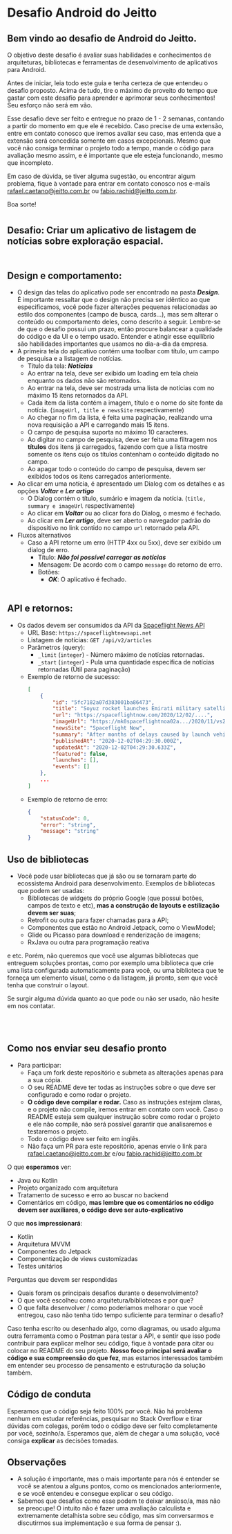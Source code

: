 # Desafio Android do Jeitto

## Bem vindo ao desafio de Android do Jeitto.
O objetivo deste desafio é avaliar suas habilidades e conhecimentos de arquiteturas, bibliotecas e ferramentas de desenvolvimento de aplicativos para Android.

Antes de iniciar, leia todo este guia e tenha certeza de que entendeu o desafio proposto. Acima de tudo, tire o máximo de proveito do tempo que gastar com este desafio para aprender e aprimorar seus conhecimentos! Seu esforço não será em vão.

Esse desafio deve ser feito e entregue no prazo de 1 - 2 semanas, contando a partir do momento em que ele é recebido. Caso precise de uma extensão, entre em contato conosco que iremos avaliar seu caso, mas entenda que a extensão será concedida somente em casos excepcionais. Mesmo que você não consiga terminar o projeto todo a tempo, mande o código para avaliação mesmo assim, e é importante que ele esteja funcionando, mesmo que incompleto.

Em caso de dúvida, se tiver alguma sugestão, ou encontrar algum problema, fique à vontade para entrar em contato conosco nos e-mails rafael.caetano@jeitto.com.br ou fabio.rachid@jeitto.com.br.

Boa sorte!

#
## Desafio: Criar um aplicativo de listagem de notícias sobre exploração espacial.<br><br>

## **Design e comportamento:**<br>

- O design das telas do aplicativo pode ser encontrado na pasta ___Design___. É importante ressaltar que o design não precisa ser idêntico ao que especificamos, você pode fazer alterações pequenas relacionadas ao estilo dos componentes (campo de busca, cards...), mas sem alterar o conteúdo ou comportamento deles, como descrito a seguir. Lembre-se de que o desafio possui um prazo, então procure balancear a qualidade do código e da UI e o tempo usado. Entender e atingir esse equilíbrio são habilidades importantes que usamos no dia-a-dia da empresa.
- A primeira tela do aplicativo contém uma toolbar com título, um campo de pesquisa e a listagem de notícias.
    - Título da tela: ___Notícias___
    - Ao entrar na tela, deve ser exibido um loading em tela cheia enquanto os dados não são retornados.
    - Ao entrar na tela, deve ser mostrada uma lista de notícias com no máximo 15 itens retornados da API.
    - Cada item da lista contém a imagem, título e o nome do site fonte da notícia. (`imageUrl, title e newsSite` respectivamente)
    - Ao chegar no fim da lista, é feita uma paginação, realizando uma nova requisição a API e carregando mais 15 itens.
    - O campo de pesquisa suporta no máximo 10 caracteres.
    - Ao digitar no campo de pesquisa, deve ser feita uma filtragem nos **títulos** dos itens já carregados, fazendo com que a lista mostre somente os itens cujo os títulos contenham o conteúdo digitado no campo.
    - Ao apagar todo o conteúdo do campo de pesquisa, devem ser exibidos todos os itens carregados anteriormente.
- Ao clicar em uma notícia, é apresentado um Dialog com os detalhes e as opções ___Voltar___ e ___Ler artigo___
    - O Dialog contém o título, sumário e imagem da notícia. (`title, summary e imageUrl` respectivamente)
    - Ao clicar em ___Voltar___ ou ao clicar fora do Dialog, o mesmo é fechado.
    - Ao clicar em ___Ler artigo___, deve ser aberto o navegador padrão do dispositivo no link contido no campo `url` retornado pela API.
- Fluxos alternativos
    - Caso a API retorne um erro (HTTP 4xx ou 5xx), deve ser exibido um dialog de erro.
        - Título: ___Não foi possível carregar as notícias___
        - Mensagem: De acordo com o campo `message` do retorno de erro.
        - Botões:
            - ___OK___: O aplicativo é fechado.
<br><br>

## **API e retornos**:<br>

- Os dados devem ser consumidos da API da [Spaceflight News API](https://www.spaceflightnewsapi.net/)
    - URL Base: `https://spaceflightnewsapi.net`
    - Listagem de notícias: `GET /api/v2/articles`
    - Parâmetros (query): 
        - `_limit` (`integer`) - Número máximo de notícias retornadas.
        - `_start` (`integer`) - Pula uma quantidade específica de notícias retornadas (Útil para paginação)
    - Exemplo de retorno de sucesso:
        ```JSON
        [
            {
                "id": "5fc7182a07d383001ba86473",
                "title": "Soyuz rocket launches Emirati military satellite after lengthy delay",
                "url": "https://spaceflightnow.com/2020/12/02/....",
                "imageUrl": "https://mk0spaceflightnoa02a.../2020/11/vs24_quick1.jpg",
                "newsSite": "Spaceflight Now",
                "summary": "After months of delays caused by launch vehicle issues and the coronavirus...",
                "publishedAt": "2020-12-02T04:29:30.000Z",
                "updatedAt": "2020-12-02T04:29:30.633Z",
                "featured": false,
                "launches": [],
                "events": []
            },
            ...
        ]
        ```
    - Exemplo de retorno de erro:
        ```JSON
        {
            "statusCode": 0,
            "error": "string",
            "message": "string"
        }
        ```

## **Uso de bibliotecas**

- Você pode usar bibliotecas que já são ou se tornaram parte do ecossistema Android para desenvolvimento. Exemplos de bibliotecas que podem ser usadas:
   - Bibliotecas de widgets do próprio Google (que possui botões, campos de texto e etc), **mas a construção de layouts e estilização devem ser suas**;
   - Retrofit ou outra para fazer chamadas para a API;
   - Componentes que estão no Android Jetpack, como o ViewModel;
   - Glide ou Picasso para download e renderização de imagens;
   - RxJava ou outra para programação reativa

e etc. Porém, não queremos que você use algumas bibliotecas que entreguem soluções prontas, como por exemplo uma biblioteca que crie uma lista configurada automaticamente para você, ou uma biblioteca que te forneça um elemento visual, como o da listagem, já pronto, sem que você tenha que construir o layout.

Se surgir alguma dúvida quanto ao que pode ou não ser usado, não hesite em nos contatar.

<br><br>
## **Como nos enviar seu desafio pronto**
- Para participar:
   - Faça um fork deste repositório e submeta as alterações apenas para a sua cópia. 
   - O seu README deve ter todas as instruções sobre o que deve ser configurado e como rodar o projeto. 
   - **O código deve compilar e rodar.** Caso as instruções estejam claras, e o projeto não compile, iremos entrar em contato com você. Caso o README esteja sem qualquer instrução sobre como rodar o projeto e ele não compile, não será possível garantir que analisaremos e testaremos o projeto.
   - Todo o código deve ser feito em inglês. 
   - Não faça um PR para este repositório, apenas envie o link para rafael.caetano@jeitto.com.br e/ou fabio.rachid@jeitto.com.br

O que **esperamos** ver:
- Java ou Kotlin
- Projeto organizado com arquitetura
- Tratamento de sucesso e erro ao buscar no backend
- Comentários em código, **mas lembre que os comentários no código devem ser auxiliares, o código deve ser auto-explicativo**

O que **nos impressionará**:
- Kotlin
- Arquitetura MVVM
- Componentes do Jetpack
- Componentização de views customizadas
- Testes unitários

Perguntas que devem ser respondidas
- Quais foram os principais desafios durante o desenvolvimento?
- O que você escolheu como arquitetura/bibliotecas e por que?
- O que falta desenvolver / como poderiamos melhorar o que você entregou, caso não tenha tido tempo suficiente para terminar o desafio?

Caso tenha escrito ou desenhado algo, como diagramas, ou usado alguma outra ferramenta como o Postman para testar a API, e sentir que isso pode contribuir para explicar melhor seu código, fique à vontade para citar ou colocar no README do seu projeto. **Nosso foco principal será avaliar o código e sua compreensão do que fez**, mas estamos interessados também em entender seu processo de pensamento e estruturação da solução também.

## **Código de conduta**

Esperamos que o código seja feito 100% por você. Não há problema nenhum em estudar referências, pesquisar no Stack Overflow e tirar dúvidas com colegas, porém todo o código deve ser feito completamente por você, sozinho/a. Esperamos que, além de chegar a uma solução, você consiga **explicar** as decisões tomadas.

## **Observações**

- A solução é importante, mas o mais importante para nós é entender se você se atentou a alguns pontos, como os mencionados anteriormente, e se você entendeu e consegue explicar o seu código.
- Sabemos que desafios como esse podem te deixar ansioso/a, mas não se preocupe! O intuito não é fazer uma avaliação calculista e extremamente detalhista sobre seu código, mas sim conversarmos e discutirmos sua implementação e sua forma de pensar :). 
